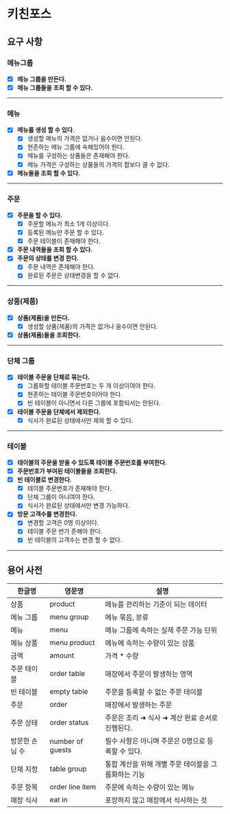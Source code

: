 # 키친포스

## 요구 사항
### 메뉴그룹
- [x]  **메뉴 그룹을 만든다.**
- [x]  **메뉴 그룹들을 조회 할 수 있다.**
---
### 메뉴
- [x]  **메뉴를 생성 할 수 있다.**
    - [x]  생성할 메뉴의 가격은 없거나 음수이면 안된다.
    - [x]  현존하는 메뉴 그룹에 속해있어야 한다.
    - [x]  메뉴를 구성하는 상품들은 존재해야 한다.
    - [x]  메뉴 가격은 구성하는 상품들의 가격의 합보다 클 수 없다.
- [x]  **메뉴들을 조회 할 수 있다.**
---
### 주문
- [x]  **주문을 할 수 있다.**
    - [x]  주문할 메뉴가 최소 1개 이상이다.
    - [x]  등록된 메뉴만 주문 할 수 있다.
    - [x]  주문 테이블이 존재해야 한다.
- [x]  **주문 내역들을 조회 할 수 있다.**
- [x]  **주문의 상태를 변경 한다.**
    - [x]  주문 내역은 존재해야 한다.
    - [x]  완료된 주문은 상태변경을 할 수 없다.
---
### 상품(제품)
- [x]  **상품(제품)을 만든다.**
    - [x]  생성할 상품(제품)의 가격은 없거나 음수이면 안된다.
- [x]  **상품(제품)들을 조회한다.**
---
### 단체 그룹
- [x]  **테이블 주문을 단체로 묶는다.**
    - [x]  그룹화할 테이블 주문번호는 두 개 이상이여야 한다.
    - [x]  현존하는 테이블 주문번호이어야 한다.
    - [x]  빈 테이블이 아니면서 다른 그룹에 포함되서는 안된다.
- [x]  **테이블 주문을 단체에서 제외한다.**
    - [x]  식사가 완료된 상태에서만 제외 할 수 있다.
---
### 테이블
- [x]  **테이블의 주문을 받을 수 있도록 테이블 주문번호를 부여한다.**
- [x]  **주문번호가 부여된 테이블들을 조회한다.**
- [x]  **빈 테이블로 변경한다.**
    - [x]  테이블 주문번호가 존재해야 한다.
    - [x]  단체 그룹이 아니여야 한다.
    - [x]  식사가 완료된 상태에서만 변경 가능하다.
- [x]  **방문 고객수를 변경한다.**
    - [x]  변경할 고객은 0명 이상이다.
    - [x]  테이블 주문 번가 존해야 한다.
    - [x]  빈 테이블의 고객수는 변경 할 수 없다.
---
## 용어 사전
| 한글명 | 영문명 | 설명 |
| --- | --- | --- |
| 상품 | product | 메뉴를 관리하는 기준이 되는 데이터 |
| 메뉴 그룹 | menu group | 메뉴 묶음, 분류 |
| 메뉴 | menu | 메뉴 그룹에 속하는 실제 주문 가능 단위 |
| 메뉴 상품 | menu product | 메뉴에 속하는 수량이 있는 상품 |
| 금액 | amount | 가격 * 수량 |
| 주문 테이블 | order table | 매장에서 주문이 발생하는 영역 |
| 빈 테이블 | empty table | 주문을 등록할 수 없는 주문 테이블 |
| 주문 | order | 매장에서 발생하는 주문 |
| 주문 상태 | order status | 주문은 조리 ➜ 식사 ➜ 계산 완료 순서로 진행된다. |
| 방문한 손님 수 | number of guests | 필수 사항은 아니며 주문은 0명으로 등록할 수 있다. |
| 단체 지정 | table group | 통합 계산을 위해 개별 주문 테이블을 그룹화하는 기능 |
| 주문 항목 | order line item | 주문에 속하는 수량이 있는 메뉴 |
| 매장 식사 | eat in | 포장하지 않고 매장에서 식사하는 것 |
